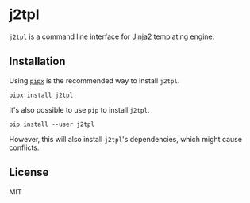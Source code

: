 # j2tpl

`j2tpl` is a command line interface for Jinja2 templating engine.

## Installation

Using [`pipx`][pipx] is the recommended way to install `j2tpl`.

```shell
pipx install j2tpl
```

It's also possible to use `pip` to install `j2tpl`.

```shell
pip install --user j2tpl
```

However, this will also install `j2tpl`'s dependencies, which might cause conflicts.

## License

MIT

[pipx]: https://pipxproject.github.io/pipx/
